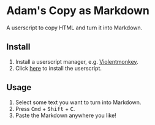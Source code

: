 # Adam's Copy as Markdown

A userscript to copy HTML and turn it into Markdown.

## Install

1. Install a userscript manager, e.g. [Violentmonkey](https://violentmonkey.github.io/).
2. Click [here](https://github.com/aheckler/copy-as-markdown/raw/main/adams-copy-as-markdown.user.js) to install the userscript.

## Usage

1. Select some text you want to turn into Markdown.
2. Press <kbd>Cmd</kbd> + <kbd>Shift</kbd> + <kbd>C</kbd>.
3. Paste the Markdown anywhere you like!
